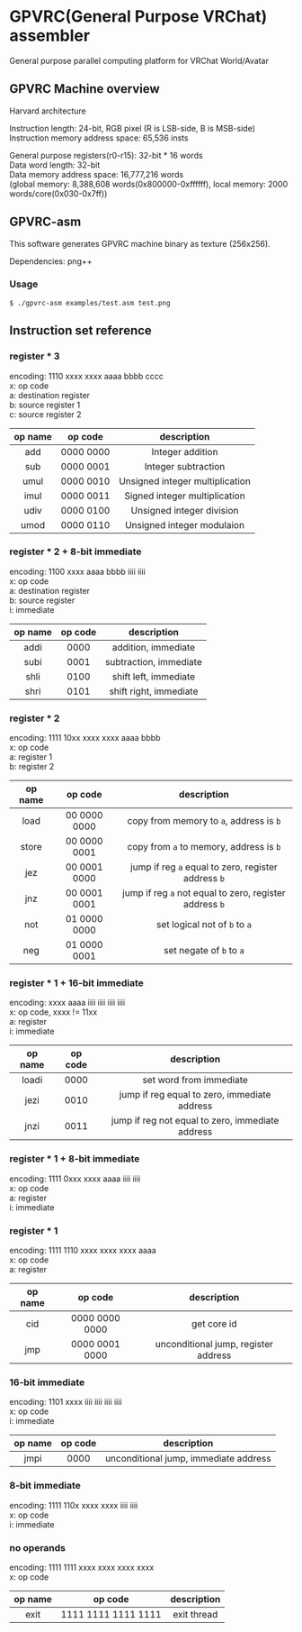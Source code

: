 GPVRC(General Purpose VRChat) assembler
====

General purpose parallel computing platform for VRChat World/Avatar

## GPVRC Machine overview

Harvard architecture

Instruction length: 24-bit, RGB pixel (R is LSB-side, B is MSB-side)  
Instruction memory address space: 65,536 insts  

General purpose registers(r0-r15): 32-bit * 16 words  
Data word length: 32-bit  
Data memory address space: 16,777,216 words  
(global memory: 8,388,608 words(0x800000-0xffffff), local memory: 2000 words/core(0x030-0x7ff))

## GPVRC-asm

This software generates GPVRC machine binary as texture (256x256).

Dependencies: png++

### Usage

```shell
$ ./gpvrc-asm examples/test.asm test.png
```

## Instruction set reference

### register * 3

encoding: 1110 xxxx xxxx aaaa bbbb cccc  
x: op code  
a: destination register  
b: source register 1  
c: source register 2  

|op name|op code|description|
|:-----:|:-----:|:---------:|
|add|0000 0000|Integer addition|
|sub|0000 0001|Integer subtraction|
|umul|0000 0010|Unsigned integer multiplication|
|imul|0000 0011|Signed integer multiplication|
|udiv|0000 0100|Unsigned integer division|
|umod|0000 0110|Unsigned integer modulaion|

### register * 2 + 8-bit immediate

encoding: 1100 xxxx aaaa bbbb iiii iiii  
x: op code  
a: destination register  
b: source register  
i: immediate  

|op name|op code|description|
|:-----:|:-----:|:---------:|
|addi|0000|addition, immediate|
|subi|0001|subtraction, immediate|
|shli|0100|shift left, immediate|
|shri|0101|shift right, immediate|

### register * 2

encoding: 1111 10xx xxxx xxxx aaaa bbbb  
x: op code  
a: register 1  
b: register 2  

|op name|op code|description|
|:-----:|:-----:|:---------:|
|load|00 0000 0000|copy from memory to `a`, address is `b`|
|store|00 0000 0001|copy from `a` to memory, address is `b`|
|jez|00 0001 0000|jump if reg `a` equal to zero, register address `b`|
|jnz|00 0001 0001|jump if reg `a` not equal to zero, register address `b`|
|not|01 0000 0000|set logical not of `b` to `a`|
|neg|01 0000 0001|set negate of `b` to `a`|

### register * 1 + 16-bit immediate

encoding: xxxx aaaa iiii iiii iiii iiii  
x: op code, xxxx != 11xx  
a: register  
i: immediate  

|op name|op code|description|
|:-----:|:-----:|:---------:|
|loadi|0000|set word from immediate|
|jezi|0010|jump if reg equal to zero, immediate address|
|jnzi|0011|jump if reg not equal to zero, immediate address|

### register * 1 + 8-bit immediate

encoding: 1111 0xxx xxxx aaaa iiii iiii  
x: op code  
a: register  
i: immediate  

### register * 1

encoding: 1111 1110 xxxx xxxx xxxx aaaa  
x: op code  
a: register  

|op name|op code|description|
|:-----:|:-----:|:---------:|
|cid|0000 0000 0000|get core id|
|jmp|0000 0001 0000|unconditional jump, register address|

### 16-bit immediate

encoding: 1101 xxxx iiii iiii iiii iiii  
x: op code  
i: immediate  

|op name|op code|description|
|:-----:|:-----:|:---------:|
|jmpi|0000|unconditional jump, immediate address|

### 8-bit immediate

encoding: 1111 110x xxxx xxxx iiii iiii  
x: op code  
i: immediate  

### no operands

encoding: 1111 1111 xxxx xxxx xxxx xxxx  
x: op code  

|op name|op code|description|
|:-----:|:-----:|:---------:|
|exit|1111 1111 1111 1111|exit thread|
